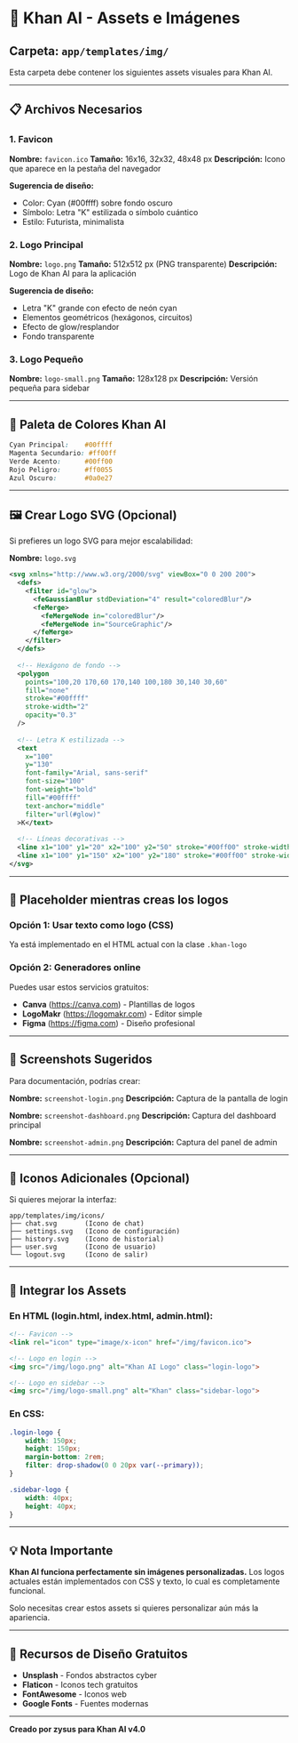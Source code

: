 # 🎨 Khan AI - Assets e Imágenes

## Carpeta: `app/templates/img/`

Esta carpeta debe contener los siguientes assets visuales para Khan AI.

---

## 📋 Archivos Necesarios

### 1. Favicon
**Nombre:** `favicon.ico`
**Tamaño:** 16x16, 32x32, 48x48 px
**Descripción:** Icono que aparece en la pestaña del navegador

**Sugerencia de diseño:**
- Color: Cyan (#00ffff) sobre fondo oscuro
- Símbolo: Letra "K" estilizada o símbolo cuántico
- Estilo: Futurista, minimalista

### 2. Logo Principal
**Nombre:** `logo.png`
**Tamaño:** 512x512 px (PNG transparente)
**Descripción:** Logo de Khan AI para la aplicación

**Sugerencia de diseño:**
- Letra "K" grande con efecto de neón cyan
- Elementos geométricos (hexágonos, circuitos)
- Efecto de glow/resplandor
- Fondo transparente

### 3. Logo Pequeño
**Nombre:** `logo-small.png`
**Tamaño:** 128x128 px
**Descripción:** Versión pequeña para sidebar

---

## 🎨 Paleta de Colores Khan AI

```css
Cyan Principal:    #00ffff
Magenta Secundario: #ff00ff
Verde Acento:      #00ff00
Rojo Peligro:      #ff0055
Azul Oscuro:       #0a0e27
```

---

## 🖼️ Crear Logo SVG (Opcional)

Si prefieres un logo SVG para mejor escalabilidad:

**Nombre:** `logo.svg`

```svg
<svg xmlns="http://www.w3.org/2000/svg" viewBox="0 0 200 200">
  <defs>
    <filter id="glow">
      <feGaussianBlur stdDeviation="4" result="coloredBlur"/>
      <feMerge>
        <feMergeNode in="coloredBlur"/>
        <feMergeNode in="SourceGraphic"/>
      </feMerge>
    </filter>
  </defs>
  
  <!-- Hexágono de fondo -->
  <polygon 
    points="100,20 170,60 170,140 100,180 30,140 30,60" 
    fill="none" 
    stroke="#00ffff" 
    stroke-width="2"
    opacity="0.3"
  />
  
  <!-- Letra K estilizada -->
  <text 
    x="100" 
    y="130" 
    font-family="Arial, sans-serif" 
    font-size="100" 
    font-weight="bold" 
    fill="#00ffff" 
    text-anchor="middle"
    filter="url(#glow)"
  >K</text>
  
  <!-- Líneas decorativas -->
  <line x1="100" y1="20" x2="100" y2="50" stroke="#00ff00" stroke-width="2"/>
  <line x1="100" y1="150" x2="100" y2="180" stroke="#00ff00" stroke-width="2"/>
</svg>
```

---

## 🎯 Placeholder mientras creas los logos

### Opción 1: Usar texto como logo (CSS)
Ya está implementado en el HTML actual con la clase `.khan-logo`

### Opción 2: Generadores online
Puedes usar estos servicios gratuitos:
- **Canva** (https://canva.com) - Plantillas de logos
- **LogoMakr** (https://logomakr.com) - Editor simple
- **Figma** (https://figma.com) - Diseño profesional

---

## 📸 Screenshots Sugeridos

Para documentación, podrías crear:

**Nombre:** `screenshot-login.png`
**Descripción:** Captura de la pantalla de login

**Nombre:** `screenshot-dashboard.png`
**Descripción:** Captura del dashboard principal

**Nombre:** `screenshot-admin.png`
**Descripción:** Captura del panel de admin

---

## 🎨 Iconos Adicionales (Opcional)

Si quieres mejorar la interfaz:

```
app/templates/img/icons/
├── chat.svg       (Icono de chat)
├── settings.svg   (Icono de configuración)
├── history.svg    (Icono de historial)
├── user.svg       (Icono de usuario)
└── logout.svg     (Icono de salir)
```

---

## 🔧 Integrar los Assets

### En HTML (login.html, index.html, admin.html):

```html
<!-- Favicon -->
<link rel="icon" type="image/x-icon" href="/img/favicon.ico">

<!-- Logo en login -->
<img src="/img/logo.png" alt="Khan AI Logo" class="login-logo">

<!-- Logo en sidebar -->
<img src="/img/logo-small.png" alt="Khan" class="sidebar-logo">
```

### En CSS:

```css
.login-logo {
    width: 150px;
    height: 150px;
    margin-bottom: 2rem;
    filter: drop-shadow(0 0 20px var(--primary));
}

.sidebar-logo {
    width: 40px;
    height: 40px;
}
```

---

## 💡 Nota Importante

**Khan AI funciona perfectamente sin imágenes personalizadas.** Los logos actuales están implementados con CSS y texto, lo cual es completamente funcional.

Solo necesitas crear estos assets si quieres personalizar aún más la apariencia.

---

## 🎨 Recursos de Diseño Gratuitos

- **Unsplash** - Fondos abstractos cyber
- **Flaticon** - Iconos tech gratuitos
- **FontAwesome** - Iconos web
- **Google Fonts** - Fuentes modernas

---

**Creado por zysus para Khan AI v4.0**